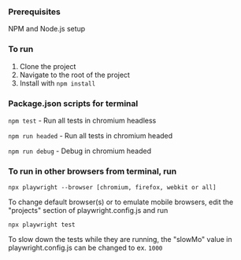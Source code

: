 ### Prerequisites
NPM and Node.js setup

### To run
1. Clone the project
2. Navigate to the root of the project
3. Install with ```npm install```

### Package.json scripts for terminal

```npm test``` - Run all tests in chromium headless

```npm run headed``` - Run all tests in chromium headed

```npm run debug``` - Debug in chromium headed

### To run in other browsers from terminal, run

```npx playwright --browser [chromium, firefox, webkit or all]```

To change default browser(s) or to emulate mobile browsers, edit the "projects" section of playwright.config.js and run 

```npx playwright test```

To slow down the tests while they are running, the "slowMo" value in playwright.config.js can be changed to ex. ```1000```
